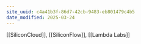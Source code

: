 ```yaml
---
site_uuid: c4a41b3f-86d7-42cb-9483-eb801479c4b5
date_modified: 2025-03-24
---
```



[[SiliconCloud]], [[SiliconFlow]], [[Lambda Labs]]
